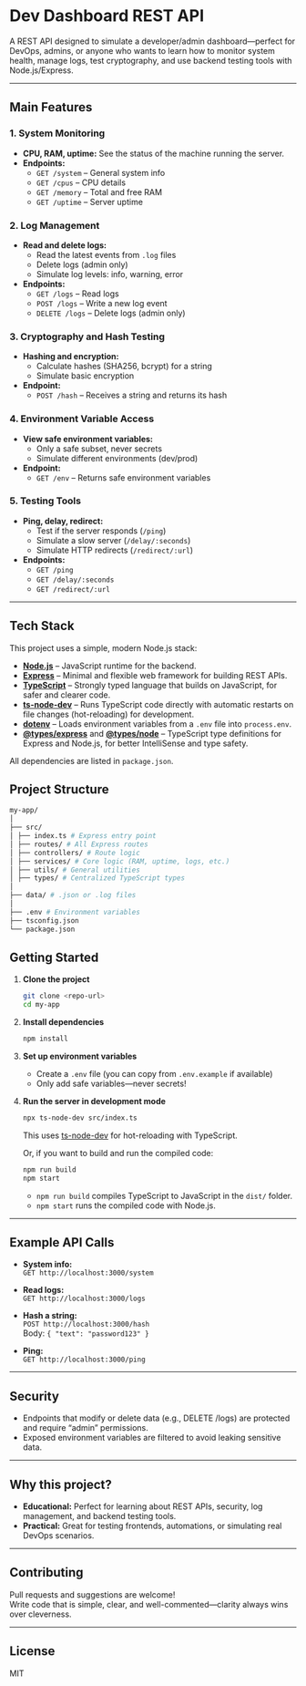 # Dev Dashboard REST API

A REST API designed to simulate a developer/admin dashboard—perfect for DevOps, admins, or anyone who wants to learn how to monitor system health, manage logs, test cryptography, and use backend testing tools with Node.js/Express.

---

## Main Features

### 1. System Monitoring

- **CPU, RAM, uptime:** See the status of the machine running the server.
- **Endpoints:**  
  - `GET /system` – General system info  
  - `GET /cpus` – CPU details  
  - `GET /memory` – Total and free RAM  
  - `GET /uptime` – Server uptime

### 2. Log Management

- **Read and delete logs:**  
  - Read the latest events from `.log` files
  - Delete logs (admin only)
  - Simulate log levels: info, warning, error
- **Endpoints:**  
  - `GET /logs` – Read logs  
  - `POST /logs` – Write a new log event  
  - `DELETE /logs` – Delete logs (admin only)

### 3. Cryptography and Hash Testing

- **Hashing and encryption:**  
  - Calculate hashes (SHA256, bcrypt) for a string
  - Simulate basic encryption
- **Endpoint:**  
  - `POST /hash` – Receives a string and returns its hash

### 4. Environment Variable Access

- **View safe environment variables:**  
  - Only a safe subset, never secrets
  - Simulate different environments (dev/prod)
- **Endpoint:**  
  - `GET /env` – Returns safe environment variables

### 5. Testing Tools

- **Ping, delay, redirect:**  
  - Test if the server responds (`/ping`)
  - Simulate a slow server (`/delay/:seconds`)
  - Simulate HTTP redirects (`/redirect/:url`)
- **Endpoints:**  
  - `GET /ping`  
  - `GET /delay/:seconds`  
  - `GET /redirect/:url`

---

## Tech Stack

This project uses a simple, modern Node.js stack:

- **[Node.js](https://nodejs.org/)** – JavaScript runtime for the backend.
- **[Express](https://expressjs.com/)** – Minimal and flexible web framework for building REST APIs.
- **[TypeScript](https://www.typescriptlang.org/)** – Strongly typed language that builds on JavaScript, for safer and clearer code.
- **[ts-node-dev](https://github.com/wclr/ts-node-dev)** – Runs TypeScript code directly with automatic restarts on file changes (hot-reloading) for development.
- **[dotenv](https://github.com/motdotla/dotenv)** – Loads environment variables from a `.env` file into `process.env`.
- **[@types/express](https://www.npmjs.com/package/@types/express)** and **[@types/node](https://www.npmjs.com/package/@types/node)** – TypeScript type definitions for Express and Node.js, for better IntelliSense and type safety.

All dependencies are listed in `package.json`.

## Project Structure
```bash
my-app/
│
├── src/
│ ├── index.ts # Express entry point
│ ├── routes/ # All Express routes
│ ├── controllers/ # Route logic
│ ├── services/ # Core logic (RAM, uptime, logs, etc.)
│ ├── utils/ # General utilities
│ ├── types/ # Centralized TypeScript types
│
├── data/ # .json or .log files
│
├── .env # Environment variables
├── tsconfig.json
└── package.json
```


## Getting Started

1. **Clone the project**
   ```bash
   git clone <repo-url>
   cd my-app
   ```

2. **Install dependencies**
   ```bash
   npm install
   ```

3. **Set up environment variables**
   - Create a `.env` file (you can copy from `.env.example` if available)
   - Only add safe variables—never secrets!

4. **Run the server in development mode**
   ```bash
   npx ts-node-dev src/index.ts
   ```
   This uses [ts-node-dev](https://github.com/wclr/ts-node-dev) for hot-reloading with TypeScript.

   Or, if you want to build and run the compiled code:

   ```bash
   npm run build
   npm start
   ```
   - `npm run build` compiles TypeScript to JavaScript in the `dist/` folder.
   - `npm start` runs the compiled code with Node.js.

---

## Example API Calls

- **System info:**  
  `GET http://localhost:3000/system`

- **Read logs:**  
  `GET http://localhost:3000/logs`

- **Hash a string:**  
  `POST http://localhost:3000/hash`  
  Body: `{ "text": "password123" }`

- **Ping:**  
  `GET http://localhost:3000/ping`

---

## Security

- Endpoints that modify or delete data (e.g., DELETE /logs) are protected and require “admin” permissions.
- Exposed environment variables are filtered to avoid leaking sensitive data.

---

## Why this project?

- **Educational:** Perfect for learning about REST APIs, security, log management, and backend testing tools.
- **Practical:** Great for testing frontends, automations, or simulating real DevOps scenarios.

---

## Contributing

Pull requests and suggestions are welcome!  
Write code that is simple, clear, and well-commented—clarity always wins over cleverness.

---

## License

MIT